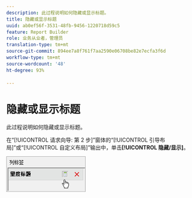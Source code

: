 ```yaml
---
description: 此过程说明如何隐藏或显示标题。
title: 隐藏或显示标题
uuid: ab0ef56f-3531-48fb-9456-1220718d59c5
feature: Report Builder
role: 业务从业者，管理员
translation-type: tm+mt
source-git-commit: 894ee7a8f761f7aa2590e06708be82e7ecfa3f6d
workflow-type: tm+mt
source-wordcount: '48'
ht-degree: 93%

---
```



# 隐藏或显示标题

此过程说明如何隐藏或显示标题。

在“[!UICONTROL 请求向导: 第 2 步]”窗体的“[!UICONTROL 引导布局]”或“[!UICONTROL 自定义布局]”输出中，单击&#x200B;**[!UICONTROL 隐藏/显示]**。

![](assets/hide_show_header.png)


